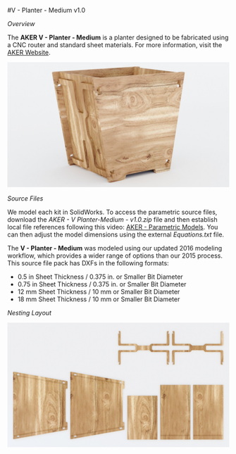 #V - Planter - Medium v1.0

*Overview*

The **AKER V - Planter - Medium** is a planter designed to be fabricated using a CNC router and standard sheet materials. For more information, visit the [AKER Website](http://www.akerkits.com).

![V Planter-Medium](https://github.com/AKERKits/V-Planter-Medium/blob/master/Images/AKER%20-%20V%20Planter-Medium%20-%20v1.0%20-%20Master%20Assembly%20Cropped-min.jpg)

*Source Files*

We model each kit in SolidWorks. To access the parametric source files, download the *AKER - V Planter-Medium - v1.0.zip* file and then establish local file references following this video: [AKER - Parametric Models](https://www.youtube.com/watch?v=Ewdrlv4nSA0). You can then adjust the model dimensions using the external *Equations.txt* file.

The **V - Planter - Medium** was modeled using our updated 2016 modeling workflow, which provides a wider range of options than our 2015 process. This source file pack has DXFs in the following formats:

 * 0.5 in Sheet Thickness / 0.375 in. or Smaller Bit Diameter
 * 0.75 in Sheet Thickness / 0.375 in. or Smaller Bit Diameter
 * 12 mm Sheet Thickness / 10 mm or Smaller Bit Diameter
 * 18 mm Sheet Thickness / 10 mm or Smaller Bit Diameter

*Nesting Layout*

![V Planter-Medium](https://github.com/AKERKits/V-Planter-Medium/blob/master/Images/AKER%20-%20V%20Planter%20-%20v1.0%20-%20Nesting%20Assembly%20Cropped-min.jpg)
